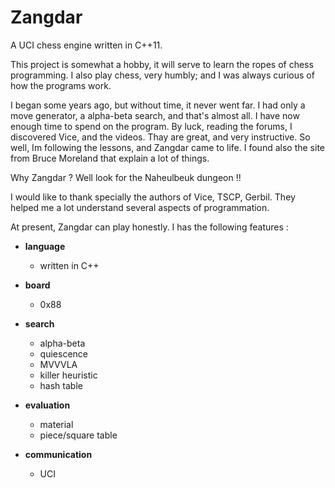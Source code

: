 # Zangdar
A UCI chess engine written in C++11.

This project is somewhat a hobby, it will serve to learn the ropes of chess programming.
I also play chess, very humbly; and I was always curious of how the programs work.

I began some years ago, but without time, it never went far. I had only a move generator, a alpha-beta search, and that's almost all.
I have now enough time to spend on the program. By luck, reading the forums, I discovered Vice, and the videos. Thay are great, and very instructive.
So well, Im following the lessons, and Zangdar came to life. I found also the site from Bruce Moreland that explain a lot of things.

Why Zangdar ? Well look for the Naheulbeuk dungeon !!

I would like to thank specially the authors of Vice, TSCP, Gerbil. They helped me a lot understand several aspects of programmation.

At present, Zangdar can play honestly. I has the following features :

+ **language** 
  - written in C++

+ **board** 
  - 0x88

+ **search**
  - alpha-beta
  - quiescence
  - MVVVLA
  - killer heuristic
  - hash table

+ **evaluation**
  - material
  - piece/square table

+ **communication**
  - UCI
